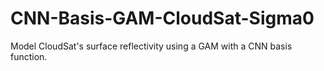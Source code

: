 # CNN-Basis-GAM-CloudSat-Sigma0
Model CloudSat's surface reflectivity using a GAM with a CNN basis function.
